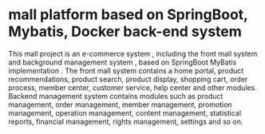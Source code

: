 # mall platform based on SpringBoot, Mybatis, Docker back-end system
 This mall project is an e-commerce system , including the front mall system and background management system , based on SpringBoot MyBatis implementation . The front mall system contains a home portal, product recommendations, product search, product display, shopping cart, order process, member center, customer service, help center and other modules. Backend management system contains modules such as product management, order management, member management, promotion management, operation management, content management, statistical reports, financial management, rights management, settings and so on.
